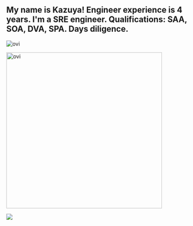 ## My name is Kazuya! Engineer experience is 4 years. I'm a SRE engineer. Qualifications: SAA, SOA, DVA, SPA. Days diligence.

<img src="https://github-readme-stats.vercel.app/api/top-langs?username=kkkkkkkkazuya&show_icons=true&locale=en&layout=compact&theme=chartreuse-dark" alt="ovi" /></p>

<img src="https://github-readme-stats.vercel.app/api?username=kkkkkkkkazuya&show_icons=true&locale=en&theme=chartreuse-dark" alt="ovi" width="410" /></p>


<img src="https://github-profile-trophy.vercel.app/?username=kkkkkkkkazuya&theme=juicyfresh&no-bg=true" />

